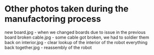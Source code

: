 # Other photos taken during the manufactoring process

new board.jpg - when we changed boards due to issue in the previous board
broken cable.jpg - some cable got broken, we had to soldier them back on
interior.jpg - clear lookup of the interior of the robot
everything back together.jpg - reassembly of the robot
